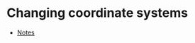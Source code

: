 

# Changing coordinate systems 

- [Notes](https://htmlpreview.github.io/?https://github.com/eraldoribeiro/changeOfCoordinates/blob/main/Change_in_coordinate_frames_Example.html)

